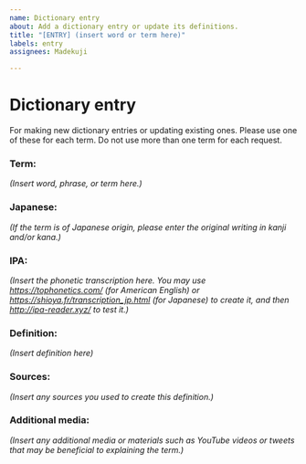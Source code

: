 ```yaml
---
name: Dictionary entry
about: Add a dictionary entry or update its definitions.
title: "[ENTRY] (insert word or term here)"
labels: entry
assignees: Madekuji

---
```


# Dictionary entry
For making new dictionary entries or updating existing ones. Please use one of these for each term. Do not use more than one term for each request.

### Term:
*(Insert word, phrase, or term here.)*

### Japanese:
*(If the term is of Japanese origin, please enter the original writing in kanji and/or kana.)*

### IPA:
*(Insert the phonetic transcription here. You may use https://tophonetics.com/ (for American English) or https://shioya.fr/transcription_jp.html (for Japanese) to create it, and then http://ipa-reader.xyz/ to test it.)*

### Definition:
*(Insert definition here)*

### Sources:
*(Insert any sources you used to create this definition.)*

### Additional media:
*(Insert any additional media or materials such as YouTube videos or tweets that may be beneficial to explaining the term.)*

